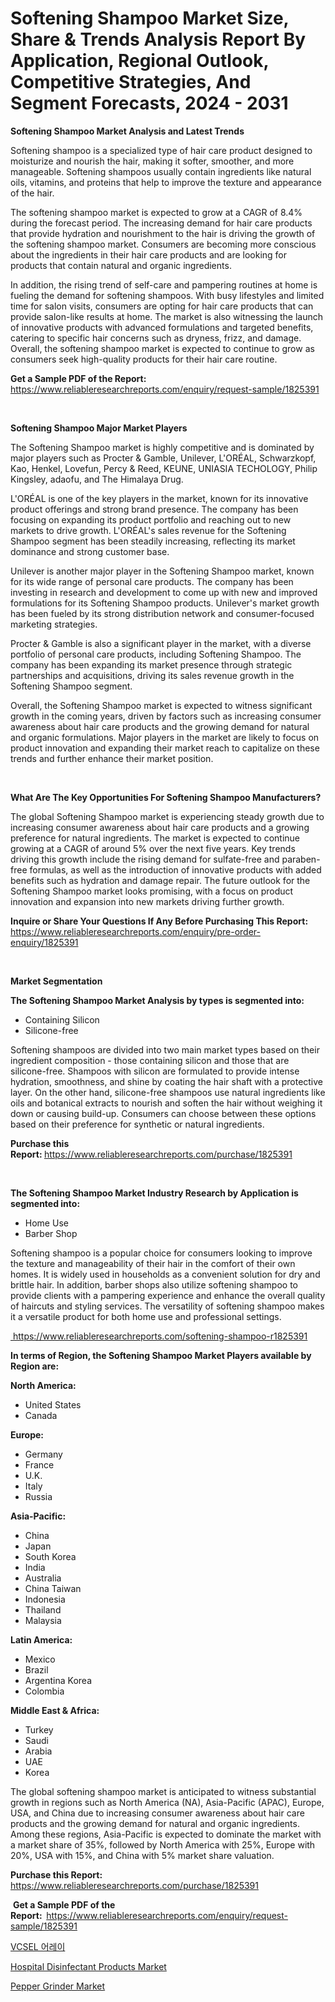 <p><h1>Softening Shampoo Market Size, Share & Trends Analysis Report By Application, Regional Outlook, Competitive Strategies, And Segment Forecasts, 2024 - 2031</h1></p><p><strong>Softening Shampoo Market Analysis and Latest Trends</strong></p>
<p><p>Softening shampoo is a specialized type of hair care product designed to moisturize and nourish the hair, making it softer, smoother, and more manageable. Softening shampoos usually contain ingredients like natural oils, vitamins, and proteins that help to improve the texture and appearance of the hair.</p><p>The softening shampoo market is expected to grow at a CAGR of 8.4% during the forecast period. The increasing demand for hair care products that provide hydration and nourishment to the hair is driving the growth of the softening shampoo market. Consumers are becoming more conscious about the ingredients in their hair care products and are looking for products that contain natural and organic ingredients.</p><p>In addition, the rising trend of self-care and pampering routines at home is fueling the demand for softening shampoos. With busy lifestyles and limited time for salon visits, consumers are opting for hair care products that can provide salon-like results at home. The market is also witnessing the launch of innovative products with advanced formulations and targeted benefits, catering to specific hair concerns such as dryness, frizz, and damage. Overall, the softening shampoo market is expected to continue to grow as consumers seek high-quality products for their hair care routine.</p></p>
<p><strong>Get a Sample PDF of the Report:&nbsp;</strong> <a href="https://www.reliableresearchreports.com/enquiry/request-sample/1825391">https://www.reliableresearchreports.com/enquiry/request-sample/1825391</a></p>
<p>&nbsp;</p>
<p><strong>Softening Shampoo Major Market Players</strong></p>
<p><p>The Softening Shampoo market is highly competitive and is dominated by major players such as Procter & Gamble, Unilever, L'ORÉAL, Schwarzkopf, Kao, Henkel, Lovefun, Percy & Reed, KEUNE, UNIASIA TECHOLOGY, Philip Kingsley, adaofu, and The Himalaya Drug.</p><p>L'ORÉAL is one of the key players in the market, known for its innovative product offerings and strong brand presence. The company has been focusing on expanding its product portfolio and reaching out to new markets to drive growth. L'ORÉAL's sales revenue for the Softening Shampoo segment has been steadily increasing, reflecting its market dominance and strong customer base.</p><p>Unilever is another major player in the Softening Shampoo market, known for its wide range of personal care products. The company has been investing in research and development to come up with new and improved formulations for its Softening Shampoo products. Unilever's market growth has been fueled by its strong distribution network and consumer-focused marketing strategies.</p><p>Procter & Gamble is also a significant player in the market, with a diverse portfolio of personal care products, including Softening Shampoo. The company has been expanding its market presence through strategic partnerships and acquisitions, driving its sales revenue growth in the Softening Shampoo segment.</p><p>Overall, the Softening Shampoo market is expected to witness significant growth in the coming years, driven by factors such as increasing consumer awareness about hair care products and the growing demand for natural and organic formulations. Major players in the market are likely to focus on product innovation and expanding their market reach to capitalize on these trends and further enhance their market position.</p></p>
<p>&nbsp;</p>
<p><strong>What Are The Key Opportunities For Softening Shampoo Manufacturers?</strong></p>
<p><p>The global Softening Shampoo market is experiencing steady growth due to increasing consumer awareness about hair care products and a growing preference for natural ingredients. The market is expected to continue growing at a CAGR of around 5% over the next five years. Key trends driving this growth include the rising demand for sulfate-free and paraben-free formulas, as well as the introduction of innovative products with added benefits such as hydration and damage repair. The future outlook for the Softening Shampoo market looks promising, with a focus on product innovation and expansion into new markets driving further growth.</p></p>
<p><strong>Inquire or Share Your Questions If Any Before Purchasing This Report:</strong> <a href="https://www.reliableresearchreports.com/enquiry/pre-order-enquiry/1825391">https://www.reliableresearchreports.com/enquiry/pre-order-enquiry/1825391</a></p>
<p>&nbsp;</p>
<p><strong>Market Segmentation</strong></p>
<p><strong>The Softening Shampoo Market Analysis by types is segmented into:</strong></p>
<p><ul><li>Containing Silicon</li><li>Silicone-free</li></ul></p>
<p><p>Softening shampoos are divided into two main market types based on their ingredient composition - those containing silicon and those that are silicone-free. Shampoos with silicon are formulated to provide intense hydration, smoothness, and shine by coating the hair shaft with a protective layer. On the other hand, silicone-free shampoos use natural ingredients like oils and botanical extracts to nourish and soften the hair without weighing it down or causing build-up. Consumers can choose between these options based on their preference for synthetic or natural ingredients.</p></p>
<p><strong>Purchase this Report:&nbsp;</strong><a href="https://www.reliableresearchreports.com/purchase/1825391">https://www.reliableresearchreports.com/purchase/1825391</a></p>
<p>&nbsp;</p>
<p><strong>The Softening Shampoo Market Industry Research by Application is segmented into:</strong></p>
<p><ul><li>Home Use</li><li>Barber Shop</li></ul></p>
<p><p>Softening shampoo is a popular choice for consumers looking to improve the texture and manageability of their hair in the comfort of their own homes. It is widely used in households as a convenient solution for dry and brittle hair. In addition, barber shops also utilize softening shampoo to provide clients with a pampering experience and enhance the overall quality of haircuts and styling services. The versatility of softening shampoo makes it a versatile product for both home use and professional settings.</p></p>
<p><a href="https://www.reliableresearchreports.com/softening-shampoo-r1825391">&nbsp;https://www.reliableresearchreports.com/softening-shampoo-r1825391</a></p>
<p><strong>In terms of Region, the Softening Shampoo Market Players available by Region are:</strong></p>
<p>
    <p> <strong> North America: </strong>
        <ul>
            <li>United States</li>
            <li>Canada</li>
        </ul>
        </p> 
    <p> <strong> Europe: </strong>
        <ul>
            <li>Germany</li>
            <li>France</li>
            <li>U.K.</li>
            <li>Italy</li>
            <li>Russia</li>
        </ul>
        </p> 
    <p> <strong> Asia-Pacific: </strong>
        <ul>
            <li>China</li>
            <li>Japan</li>
            <li>South Korea</li>
            <li>India</li>
            <li>Australia</li>
            <li>China Taiwan</li>
            <li>Indonesia</li>
            <li>Thailand</li>
            <li>Malaysia</li>
        </ul>
        </p> 
    <p> <strong> Latin America: </strong>
        <ul>
            <li>Mexico</li>
            <li>Brazil</li>
            <li>Argentina Korea</li>
            <li>Colombia</li>
        </ul>
        </p> 
    <p> <strong> Middle East & Africa: </strong>
        <ul>
            <li>Turkey</li>
            <li>Saudi</li>
            <li>Arabia</li>
            <li>UAE</li>
            <li>Korea</li>
        </ul>
    </p>
    </p>
<p><p>The global softening shampoo market is anticipated to witness substantial growth in regions such as North America (NA), Asia-Pacific (APAC), Europe, USA, and China due to increasing consumer awareness about hair care products and the growing demand for natural and organic ingredients. Among these regions, Asia-Pacific is expected to dominate the market with a market share of 35%, followed by North America with 25%, Europe with 20%, USA with 15%, and China with 5% market share valuation.</p></p>
<p><strong>Purchase this Report: </strong><a href="https://www.reliableresearchreports.com/purchase/1825391">https://www.reliableresearchreports.com/purchase/1825391</a></p>
<p>&nbsp;<strong>Get a Sample PDF of the Report:&nbsp;&nbsp;</strong><a href="https://www.reliableresearchreports.com/enquiry/request-sample/1825391">https://www.reliableresearchreports.com/enquiry/request-sample/1825391</a></p>
<p><strong></strong></p>
<p><p><a href="https://github.com/apple8975768/Market-Research-Report-List-1/blob/main/9910710149070.md">VCSEL 어레이</a></p><p><a href="https://github.com/santosh758595/Market-Research-Report-List-5/blob/main/hospital-disinfectant-products-market.md">Hospital Disinfectant Products Market</a></p><p><a href="https://github.com/elizabethdagraca/Market-Research-Report-List-3/blob/main/pepper-grinder-market.md">Pepper Grinder Market</a></p></p>